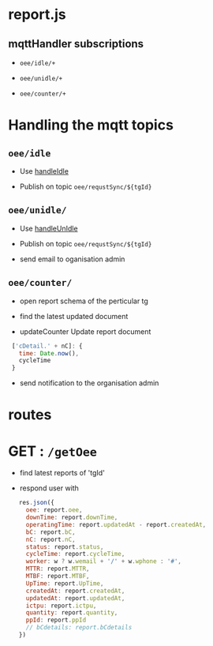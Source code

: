 # report.js

## mqttHandler subscriptions

- `oee/idle/+`

- `oee/unidle/+`

- `oee/counter/+`

# Handling the mqtt topics 

## `oee/idle`

- Use [handleIdle](/OEE_DOCS/oee_v2/handle_idle)

- Publish on topic `oee/requstSync/${tgId}`

## `oee/unidle/`

- Use [handleUnIdle](/OEE_DOCS/oee_v2/handleUnIdle)

- Publish on topic `oee/requstSync/${tgId}`

- send email to oganisation admin

## `oee/counter/`
 
- open report schema of the perticular tg

- find the latest updated document

- updateCounter
 Update report document
 ```js
  ['cDetail.' + nC]: {
    time: Date.now(),
    cycleTime
  }
 ```
 - send notification to the organisation admin
 
 # routes
 
 # GET : `/getOee`
 
 - find latest reports of 'tgId'
 
 - respond user with
 ```js
    res.json({
      oee: report.oee,
      downTime: report.downTime,
      operatingTime: report.updatedAt - report.createdAt,
      bC: report.bC,
      nC: report.nC,
      status: report.status,
      cycleTime: report.cycleTime,
      worker: w ? w.wemail + '/' + w.wphone : '#',
      MTTR: report.MTTR,
      MTBF: report.MTBF,
      UpTime: report.UpTime,
      createdAt: report.createdAt,
      updatedAt: report.updatedAt,
      ictpu: report.ictpu,
      quantity: report.quantity,
      ppId: report.ppId
      // bCdetails: report.bCdetails
    })
```
